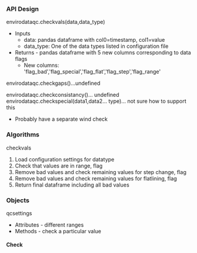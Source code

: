 ### API Design ###

envirodataqc.checkvals(data,data_type)
* Inputs
    * data: pandas dataframe with col0=timestamp, col1=value
    * data_type: One of the data types listed in configuration file
* Returns - pandas dataframe with 5 new columns corresponding to data flags
    * New columns: 'flag_bad','flag_special','flag_flat','flag_step','flag_range'

envirodataqc.checkgaps()...undefined

envirodataqc.checkconsistancy()... undefined
envirodataqc.checkspecial(data1,data2... type)... not sure how to support this
* Probably have a separate wind check


### Algorithms ###
checkvals
1. Load configuration settings for datatype
2. Check that values are in range, flag
3. Remove bad values and check remaining values for step change, flag
4. Remove bad values and check remaining values for flatlining, flag
5. Return final dataframe including all bad values

### Objects ###
qcsettings
* Attributes - different ranges
* Methods - check a particular value

#### Check